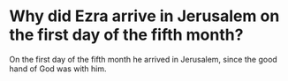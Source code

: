 # Why did Ezra arrive in Jerusalem on the first day of the fifth month?

On the first day of the fifth month he arrived in Jerusalem, since the good hand of God was with him.
